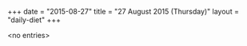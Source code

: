 +++
date = "2015-08-27"
title = "27 August 2015 (Thursday)"
layout = "daily-diet"
+++


\<no entries\>

